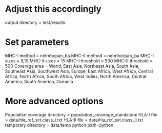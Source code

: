 
# Adjust this accordingly
output directory = test/results

# Set parameters 
MHC-I method  = netmhcpan_ba
MHC-II method  = netmhciipan_ba
MHC-I sizes = 9,10
MHC-II sizes = 15
MHC-I threshold = 500
MHC-II threshold = 500
Coverage area = World, East Asia, Northeast Asia, South Asia, Southeast Asia, Southwest Asia, Europe, East Africa, West Africa, Central Africa, North Africa, South Africa, West Indies, North America, Central America, South America, Oceania

# More advanced options
Population coverage directory = population_coverage_standalone
HLA-I file = data/hla_ref_set.class_i.txt
HLA-II file = data/hla_ref_set.class_ii.txt
temporary directory = data/temp
python path=python
